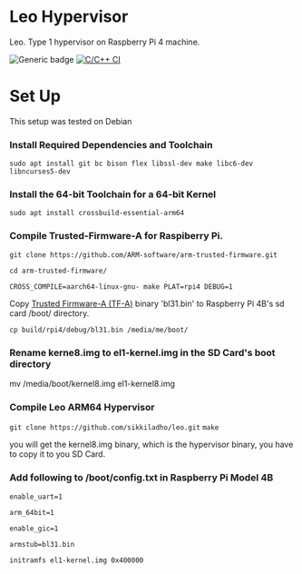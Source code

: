 # Leo Hypervisor
Leo. Type 1 hypervisor on Raspberry Pi 4 machine.

![Generic badge](https://img.shields.io/github/commit-activity/w/sikkiladho/leo)
[![C/C++ CI](https://github.com/SikkiLadho/Leo/actions/workflows/c-cpp.yml/badge.svg)](https://github.com/SikkiLadho/Leo/actions/workflows/c-cpp.yml)

# Set Up 
This setup was tested on Debian

### Install Required Dependencies and Toolchain

`sudo apt install git bc bison flex libssl-dev make libc6-dev libncurses5-dev`

### Install the 64-bit Toolchain for a 64-bit Kernel

`sudo apt install crossbuild-essential-arm64`

### Compile Trusted-Firmware-A for Raspiberry Pi. 


`git clone https://github.com/ARM-software/arm-trusted-firmware.git`

`cd arm-trusted-firmware/`

`CROSS_COMPILE=aarch64-linux-gnu- make PLAT=rpi4 DEBUG=1`

Copy [Trusted Firmware-A (TF-A)](https://trustedfirmware-a.readthedocs.io/en/latest/) binary 'bl31.bin' to Raspberry Pi 4B's sd card /boot/ directory.

`cp build/rpi4/debug/bl31.bin /media/me/boot/`


### Rename kerne8.img to el1-kernel.img in the SD Card's boot directory

mv /media/boot/kernel8.img el1-kernel8.img

### Compile Leo ARM64 Hypervisor


`git clone https://github.com/sikkiladho/leo.git`
`make`

you will get the kernel8.img binary, which is the hypervisor binary, you have to copy it to you SD Card.

### Add following to /boot/config.txt in Raspberry Pi Model 4B

``````
enable_uart=1

arm_64bit=1

enable_gic=1

armstub=bl31.bin

initramfs el1-kernel.img 0x400000
``````

